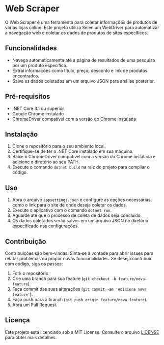 # Web Scraper

O Web Scraper é uma ferramenta para coletar informações de produtos de várias lojas online. Este projeto utiliza Selenium WebDriver para automatizar a navegação web e coletar os dados de produtos de sites específicos.

## Funcionalidades

- Navega automaticamente até a página de resultados de uma pesquisa por um produto específico.
- Extrai informações como título, preço, desconto e link de produtos encontrados.
- Salva os dados coletados em um arquivo JSON para análise posterior.

## Pré-requisitos

- .NET Core 3.1 ou superior
- Google Chrome instalado
- ChromeDriver compatível com a versão do Chrome instalada

## Instalação

1. Clone o repositório para o seu ambiente local.
2. Certifique-se de ter o .NET Core instalado em sua máquina.
3. Baixe o ChromeDriver compatível com a versão do Chrome instalada e adicione o diretório ao seu PATH.
4. Execute o comando `dotnet build` na raiz do projeto para compilar o código.

## Uso

1. Abra o arquivo `appsettings.json` e configure as opções necessárias, como o link para o site de onde deseja coletar os dados.
2. Execute o aplicativo com o comando `dotnet run`.
3. Aguarde até que o processo de coleta de dados seja concluído.
4. Os dados coletados serão salvos em um arquivo JSON no diretório especificado nas configurações.

## Contribuição

Contribuições são bem-vindas! Sinta-se à vontade para abrir issues para relatar problemas ou propor novas funcionalidades. Se deseja contribuir com código, siga os passos:

1. Fork o repositório.
2. Crie uma branch para sua feature (`git checkout -b feature/nova-feature`).
3. Faça commit das suas alterações (`git commit -am 'Adiciona nova feature'`).
4. Faça push para a branch (`git push origin feature/nova-feature`).
5. Abra um Pull Request.

## Licença

Este projeto está licenciado sob a MIT License. Consulte o arquivo [LICENSE](LICENSE) para obter mais detalhes.
